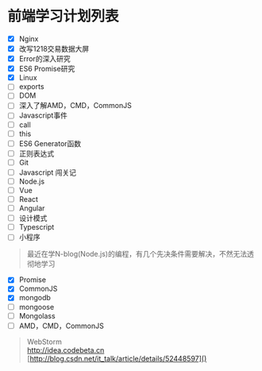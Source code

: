 # 前端学习计划列表

- [x] Nginx
- [x] 改写1218交易数据大屏
- [x] Error的深入研究
- [x] ES6 Promise研究
- [x] Linux
- [ ] exports
- [ ] DOM
- [ ] 深入了解AMD，CMD，CommonJS
- [ ] Javascript事件
- [ ] call
- [ ] this
- [ ] ES6 Generator函数
- [ ] 正则表达式
- [ ] Git
- [ ] Javascript 闯关记
- [ ] Node.js
- [ ] Vue
- [ ] React
- [ ] Angular
- [ ] 设计模式
- [ ] Typescript
- [ ] 小程序

> 最近在学N-blog(Node.js)的编程，有几个先决条件需要解决，不然无法透彻地学习

- [x] Promise
- [x] CommonJS
- [x] mongodb
- [ ] mongoose
- [ ] Mongolass
- [ ] AMD，CMD，CommonJS

> WebStorm  
> http://idea.codebeta.cn  
> [http://blog.csdn.net/it_talk/article/details/52448597]()
